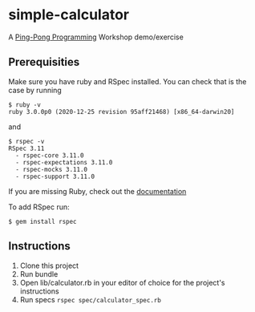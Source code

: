 # simple-calculator

A [Ping-Pong Programming](https://docs.google.com/presentation/d/17tLRoC7_LP1q9hSF-4B0g3nKrTQXKo3qUI3VlIMaxC8/edit#slide=id.gddc2ffc602_3_308) Workshop demo/exercise 

## Prerequisities

Make sure you have ruby and RSpec installed. You can check that is the case by running
```
$ ruby -v
ruby 3.0.0p0 (2020-12-25 revision 95aff21468) [x86_64-darwin20]
```
and
```
$ rspec -v
RSpec 3.11
  - rspec-core 3.11.0
  - rspec-expectations 3.11.0
  - rspec-mocks 3.11.0
  - rspec-support 3.11.0
```
If you are missing Ruby, check out the [documentation](https://www.ruby-lang.org/en/documentation/installation/) 

To add RSpec run:
```
$ gem install rspec
```
## Instructions
1. Clone this project
2. Run bundle
3. Open lib/calculator.rb in your editor of choice for the project's instructions
4. Run specs ```rspec spec/calculator_spec.rb```
